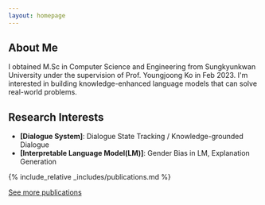 ```yaml
---
layout: homepage
---
```


## About Me

I obtained M.Sc in Computer Science and Engineering from Sungkyunkwan University under the supervision of Prof. Youngjoong Ko in Feb 2023. I'm interested in building knowledge-enhanced language models that can solve real-world problems.


## Research Interests

- **[Dialogue System]**: Dialogue State Tracking / Knowledge-grounded Dialogue
- **[Interpretable Language Model(LM)]**: Gender Bias in LM, Explanation Generation


{% include_relative _includes/publications.md %}

[See more publications](./_posts/more_pubs.md)


